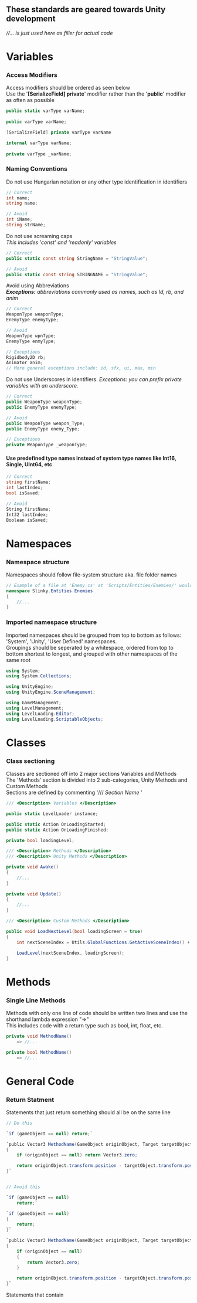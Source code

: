 ## These standards are geared towards Unity development
*//... is just used here as filler for actual code*

# Variables

### Access Modifiers
Access modifiers should be ordered as seen below  
Use the '**[SerializeField] private**' modifier rather than the '**public**' modifier as often as possible

```C#
public static varType varName;
    
public varType varName;

[SerializeField] private varType varName

internal varType varName;
    
private varType _varName;
```

### Naming Conventions
Do not use Hungarian notation or any other type identification in identifiers

```C#
// Correct
int name;
string name;

// Avoid
int iName;
string strName;
```

Do not use screaming caps  
*This includes 'const' and 'readonly' variables*

```C#
// Correct
public static const string StringName = "StringValue";

// Avoid
public static const string STRINGNAME = "StringValue";
```

Avoid using Abbreviations  
***Exceptions:** abbreviations commonly used as names, such as Id, rb, and anim*

```C#
// Correct
WeaponType weaponType;
EnemyType enemyType;

// Avoid
WeaponType wpnType;
EnemyType enmyType;

// Exceptions
Rigidbody2D rb;
Animator anim;
// More general exceptions include: id, sfx, ui, max, min
```

Do not use Underscores in identifiers. 
**Exceptions:* you can prefix private variables with an underscore.*

```C#
// Correct
public WeaponType weaponType;
public EnemyType enemyType;

// Avoid
public WeaponType weapon_Type;
public EnemyType enemy_Type;

// Exceptions
private WeaponType _weaponType;
```

#### Use predefined type names instead of system type names like Int16, Single, UInt64, etc     
```C#
// Correct
string firstName;
int lastIndex;
bool isSaved;

// Avoid
String firstName;
Int32 lastIndex;
Boolean isSaved;
```

# Namespaces

### Namespace structure
Namespaces should follow file-system structure aka. file folder names

```C#
// Example of a file at 'Enemy.cs' at 'Scripts/Entities/Enemies/' would have the namespace [RootNamespace]/Entities.Enemies
namespace Slinky.Entities.Enemies 
{
    //...
}
```

### Imported namespace structure
Imported namespaces should be grouped from top to bottom as follows: 'System', 'Unity', 'User Defined' namespaces.  
Groupings should be seperated by a whitespace, ordered from top to bottom shortest to longest, and grouped with other namespaces of the same root

```C#
using System;
using System.Collections;

using UnityEngine;
using UnityEngine.SceneManagement;

using GameManagement;
using LevelManagement;
using LevelLoading.Editor;
using LevelLoading.ScriptableObjects;
```

# Classes

### Class sectioning
Classes are sectioned off into 2 major sections Variables and Methods   
The 'Methods' section is divided into 2 sub-categories, Unity Methods and Custom Methods  
Sections are defined by commenting '/// <Description> *Section Name* </Description>'

```C#
/// <Description> Variables </Description>

public static LevelLoader instance;

public static Action OnLoadingStarted;
public static Action OnLoadingFinished;

private bool loadingLevel;

/// <Description> Methods </Description>
/// <Description> Unity Methods </Description>

private void Awake()
{
    //...
}

private void Update()
{
    //...
}

/// <Description> Custom Methods </Description>

public void LoadNextLevel(bool loadingScreen = true)
{
    int nextSceneIndex = Utils.GlobalFunctions.GetActiveSceneIndex() + 1;

    LoadLevel(nextSceneIndex, loadingScreen);
}
```

# Methods

### Single Line Methods
Methods with only one line of code should be written two lines and use the shorthand lambda expression "=>"  
This includes code with a return type such as bool, int, float, etc.

```C#
private void MethodName()
    => //...

private bool MethodName()
    => //...
```

# General Code

### Return Statment
Statements that just return something should all be on the same line

```C#
// Do this

`if (gameObject == null) return;`

`public Vector3 MethodName(GameObject originObject, Target targetObject) 
{
    if (originObject == null) return Vector3.zero;

    return originObject.transform.position - targetObject.transform.position;
}`


// Avoid this

`if (gameObject == null) 
    return;`

`if (gameObject == null) 
{
    return;
}`

`public Vector3 MethodName(GameObject originObject, Target targetObject) 
{
    if (originObject == null) 
    {
        return Vector3.zero;
    }

    return originObject.transform.position - targetObject.transform.position;
}`
```

Statements that contain 